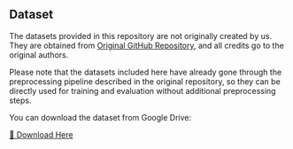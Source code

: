 ## Dataset 

The datasets provided in this repository are not originally created by us.  
They are obtained from [Original GitHub Repository](https://github.com/imperial-qore/TranAD), and all credits go to the original authors.  

Please note that the datasets included here have already gone through the preprocessing pipeline described in the original repository, so they can be directly used for training and evaluation without additional preprocessing steps.

You can download the dataset from Google Drive:

[📂 Download Here](https://drive.google.com/drive/folders/1jPaJLZtua2K4I4P4_IQKqdPT1kG_pj6w?usp=drive_link)

